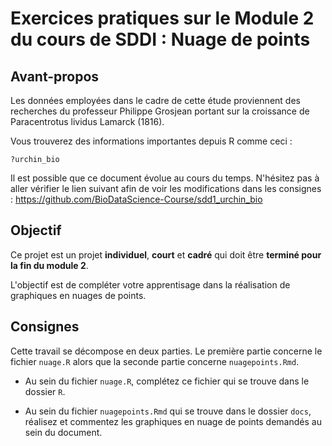 # Exercices pratiques sur le Module 2 du cours de SDDI : Nuage de points

## Avant-propos

Les données employées dans le cadre de cette étude proviennent des recherches du professeur Philippe Grosjean portant sur la croissance de Paracentrotus lividus Lamarck (1816).

Vous trouverez des informations importantes depuis R comme ceci :

`?urchin_bio`

Il est possible que ce document évolue au cours du temps. N'hésitez pas à aller vérifier le lien suivant afin de voir les modifications dans les consignes : https://github.com/BioDataScience-Course/sdd1_urchin_bio

## Objectif

Ce projet est un projet **individuel**, **court** et **cadré** qui doit être **terminé pour la fin du module 2**. 

L'objectif est de compléter votre apprentisage dans la réalisation de graphiques en nuages de points. 

## Consignes 

Cette travail se décompose en deux parties. Le première partie concerne le fichier `nuage.R` alors que la seconde partie concerne `nuagepoints.Rmd`.

- Au sein du fichier `nuage.R`, complétez ce fichier qui se trouve dans le dossier `R`.

- Au sein du fichier `nuagepoints.Rmd` qui se trouve dans le dossier `docs`, réalisez et commentez les graphiques en nuage de points demandés au sein du document.
